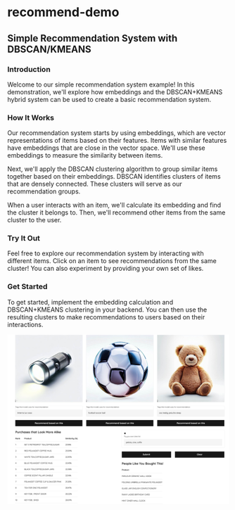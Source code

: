 # recommend-demo

## Simple Recommendation System with DBSCAN/KMEANS

### Introduction

Welcome to our simple recommendation system example! In this demonstration, we'll explore how embeddings and the DBSCAN+KMEANS hybrid system can be used to create a basic recommendation system.

### How It Works

Our recommendation system starts by using embeddings, which are vector representations of items based on their features. Items with similar features have embeddings that are close in the vector space. We'll use these embeddings to measure the similarity between items.

Next, we'll apply the DBSCAN clustering algorithm to group similar items together based on their embeddings. DBSCAN identifies clusters of items that are densely connected. These clusters will serve as our recommendation groups.

When a user interacts with an item, we'll calculate its embedding and find the cluster it belongs to. Then, we'll recommend other items from the same cluster to the user.

### Try It Out

Feel free to explore our recommendation system by interacting with different items. Click on an item to see recommendations from the same cluster! You can also experiment by providing your own set of likes.

### Get Started

To get started, implement the embedding calculation and DBSCAN+KMEANS clustering in your backend. You can then use the resulting clusters to make recommendations to users based on their interactions.


![Alt text](image.png)




